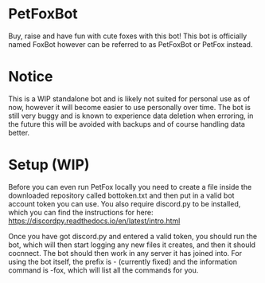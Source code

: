 # PetFoxBot
 Buy, raise and have fun with cute foxes with this bot!
 This bot is officially named FoxBot however can be referred to as PetFoxBot or PetFox instead.

# Notice
 This is a WIP standalone bot and is likely not suited for personal use as of now, however it will become easier to use personally over time.
 The bot is still very buggy and is known to experience data deletion when erroring, in the future this will be avoided with backups and of course handling data better.

# Setup (WIP)
 Before you can even run PetFox locally you need to create a file inside the downloaded repository called bottoken.txt and then put in a valid bot account token you can use.
 You also require discord.py to be installed, which you can find the instructions for here: https://discordpy.readthedocs.io/en/latest/intro.html
 
 Once you have got discord.py and entered a valid token, you should run the bot, which will then start logging any new files it creates, and then it should cocnnect. The bot should then work in any server it has joined into. For using the bot itself, the prefix is - (currently fixed) and the information command is -fox, which will list all the commands for you. 
